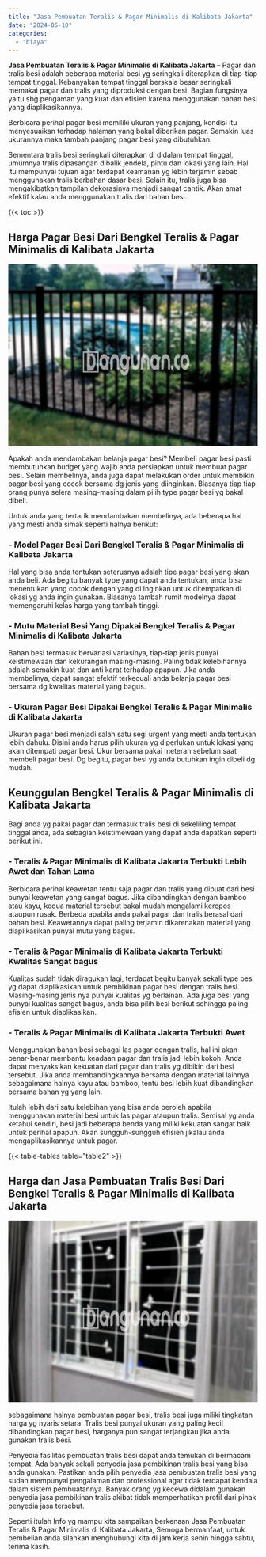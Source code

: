 ```yaml
---
title: "Jasa Pembuatan Teralis & Pagar Minimalis di Kalibata Jakarta"
date: "2024-05-10"
categories: 
  - "biaya"
---
```


**Jasa Pembuatan Teralis & Pagar Minimalis di Kalibata Jakarta** – Pagar dan tralis besi adalah beberapa material besi yg seringkali diterapkan di tiap-tiap tempat tinggal. Kebanyakan tempat tinggal berskala besar seringkali memakai pagar dan tralis yang diproduksi dengan besi. Bagian fungsinya yaitu sbg pengaman yang kuat dan efisien karena menggunakan bahan besi yang diaplikasikannya.

Berbicara perihal pagar besi memiliki ukuran yang panjang, kondisi itu menyesuaikan terhadap halaman yang bakal diberikan pagar. Semakin luas ukurannya maka tambah panjang pagar besi yang dibutuhkan.

Sementara tralis besi seringkali diterapkan di didalam tempat tinggal, umumnya tralis dipasangan dibalik jendela, pintu dan lokasi yang lain. Hal itu mempunyai tujuan agar terdapat keamanan yg lebih terjamin sebab menggunakan tralis berbahan dasar besi. Selain itu, tralis juga bisa mengakibatkan tampilan dekorasinya menjadi sangat cantik. Akan amat efektif kalau anda menggunakan tralis dari bahan besi.

{{< toc >}}

## Harga Pagar Besi Dari Bengkel Teralis & Pagar Minimalis di Kalibata Jakarta

![Jasa Pembuatan Teralis & Pagar Minimalis di Kalibata Jakarta](/images/pagar-minimalis-murah-04.png)

Apakah anda mendambakan belanja pagar besi? Membeli pagar besi pasti membutuhkan budget yang wajib anda persiapkan untuk membuat pagar besi. Selain membelinya, anda juga dapat melakukan order untuk membikin pagar besi yang cocok bersama dg jenis yang diinginkan. Biasanya tiap tiap orang punya selera masing-masing dalam pilih type pagar besi yg bakal dibeli.

Untuk anda yang tertarik mendambakan membelinya, ada beberapa hal yang mesti anda simak seperti halnya berikut:
### \- Model Pagar Besi Dari Bengkel Teralis & Pagar Minimalis di Kalibata Jakarta

Hal yang bisa anda tentukan seterusnya adalah tipe pagar besi yang akan anda beli. Ada begitu banyak type yang dapat anda tentukan, anda bisa menentukan yang cocok dengan yang di inginkan untuk ditempatkan di lokasi yg anda ingin gunakan. Biasanya tambah rumit modelnya dapat memengaruhi kelas harga yang tambah tinggi.

### \- Mutu Material Besi Yang Dipakai Bengkel Teralis & Pagar Minimalis di Kalibata Jakarta

Bahan besi termasuk bervariasi variasinya, tiap-tiap jenis punyai keistimewaan dan kekurangan masing-masing. Paling tidak kelebihannya adalah semakin kuat dan anti karat terhadap apapun. Jika anda membelinya, dapat sangat efektif terkecuali anda belanja pagar besi bersama dg kwalitas material yang bagus.

### \- Ukuran Pagar Besi Dipakai Bengkel Teralis & Pagar Minimalis di Kalibata Jakarta

Ukuran pagar besi menjadi salah satu segi urgent yang mesti anda tentukan lebih dahulu. Disini anda harus pilih ukuran yg diperlukan untuk lokasi yang akan ditempati pagar besi. Ukur bersama pakai meteran sebelum saat membeli pagar besi. Dg begitu, pagar besi yg anda butuhkan ingin dibeli dg mudah.

## Keunggulan Bengkel Teralis & Pagar Minimalis di Kalibata Jakarta

Bagi anda yg pakai pagar dan termasuk tralis besi di sekeliling tempat tinggal anda, ada sebagian keistimewaan yang dapat anda dapatkan seperti berikut ini.

### \- Teralis & Pagar Minimalis di Kalibata Jakarta Terbukti Lebih Awet dan Tahan Lama

Berbicara perihal keawetan tentu saja pagar dan tralis yang dibuat dari besi punyai keawetan yang sangat bagus. Jika dibandingkan dengan bamboo atau kayu, kedua material tersebut bakal mudah mengalami keropos ataupun rusak. Berbeda apabila anda pakai pagar dan tralis berasal dari bahan besi. Keawetannya dapat paling terjamin dikarenakan material yang diaplikasikan punyai mutu yang bagus.

### \- Teralis & Pagar Minimalis di Kalibata Jakarta Terbukti Kwalitas Sangat bagus

Kualitas sudah tidak diragukan lagi, terdapat begitu banyak sekali type besi yg dapat diaplikasikan untuk pembikinan pagar besi dengan tralis besi. Masing-masing jenis nya punyai kualitas yg berlainan. Ada juga besi yang punyai kualitas sangat bagus, anda bisa pilih besi berikut sehingga paling efisien untuk diaplikasikan.

### \- Teralis & Pagar Minimalis di Kalibata Jakarta Terbukti Awet

Menggunakan bahan besi sebagai las pagar dengan tralis, hal ini akan benar-benar membantu keadaan pagar dan tralis jadi lebih kokoh. Anda dapat menyaksikan kekuatan dari pagar dan tralis yg dibikin dari besi tersebut. Jika anda membandingkannya bersama dengan material lainnya sebagaimana halnya kayu atau bamboo, tentu besi lebih kuat dibandingkan bersama bahan yg yang lain.

Itulah lebih dari satu kelebihan yang bisa anda peroleh apabila menggunakan material besi untuk las pagar ataupun tralis. Semisal yg anda ketahui sendiri, besi jadi beberapa benda yang miliki kekuatan sangat baik untuk perihal apapun. Akan sungguh-sungguh efisien jikalau anda mengaplikasikannya untuk pagar.

{{< table-tables table="table2" >}}

## Harga dan Jasa Pembuatan Tralis Besi Dari Bengkel Teralis & Pagar Minimalis di Kalibata Jakarta

![Jasa Pembuatan Teralis & Pagar Minimalis di Kalibata Jakarta](/images/teralis-minimalis-murah-21.png)

sebagaimana halnya pembuatan pagar besi, tralis besi juga miliki tingkatan harga yg nyaris setara. Tralis besi punyai ukuran yang paling kecil dibandingkan pagar besi, harganya pun sangat terjangkau jika anda gunakan tralis besi.

Penyedia fasilitas pembuatan tralis besi dapat anda temukan di bermacam tempat. Ada banyak sekali penyedia jasa pembikinan tralis besi yang bisa anda gunakan. Pastikan anda pilih penyedia jasa pembuatan tralis besi yang sudah mempunyai pengalaman dan professional agar tidak terdapat kendala dalam sistem pembuatannya. Banyak orang yg kecewa didalam gunakan penyedia jasa pembikinan tralis akibat tidak memperhatikan profil dari pihak penyedia jasa tersebut.

Seperti itulah Info yg mampu kita sampaikan berkenaan Jasa Pembuatan Teralis & Pagar Minimalis di Kalibata Jakarta, Semoga bermanfaat, untuk pembelian anda silahkan menghubungi kita di jam kerja senin hingga sabtu, terima kasih.
